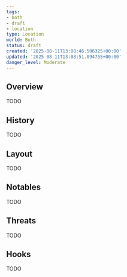 ```yaml
---
tags:
- both
- draft
- location
type: Location
world: Both
status: draft
created: '2025-08-11T13:08:46.506325+00:00'
updated: '2025-08-11T13:08:51.094755+00:00'
danger_level: Moderate
---
```



## Overview

TODO
## History

TODO
## Layout

TODO
## Notables

TODO
## Threats

TODO
## Hooks

TODO
